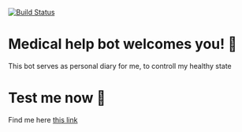 ﻿[![Build Status](https://api.travis-ci.com/ddynikov/medical-help-bot.svg?branch=master)](https://travis-ci.com/ddynikov/medical-help-bot)
# Medical help bot welcomes you! 👋
This bot serves as personal diary for me, to controll my healthy state

# Test me now 🥴
Find me here [this link](https://t.me/medical_help_bot)
